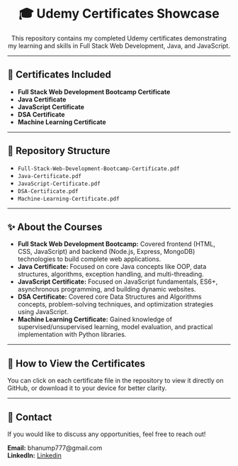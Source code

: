 <h1 align="center">🎓 Udemy Certificates Showcase</h1>

<p align="center">This repository contains my completed Udemy certificates demonstrating my learning and skills in Full Stack Web Development, Java, and JavaScript.</p>

<hr>

<h2>📜 Certificates Included</h2>

<ul>
  <li><b>Full Stack Web Development Bootcamp Certificate</b></li>
  <li><b>Java Certificate</b></li>
  <li><b>JavaScript Certificate</b></li>
  <li><b>DSA Certificate</b></li>
  <li><b>Machine Learning Certificate</b></li>
</ul>

<hr>

<h2>📂 Repository Structure</h2>

<ul>
  <li><code>Full-Stack-Web-Development-Bootcamp-Certificate.pdf</code></li>
  <li><code>Java-Certificate.pdf</code></li>
  <li><code>JavaScript-Certificate.pdf</code></li>
  <li><code>DSA-Certificate.pdf</code></li>
  <li><code>Machine-Learning-Certificate.pdf</code></li>
</ul>

<hr>

<h2>✨ About the Courses</h2>

<ul>
  <li><b>Full Stack Web Development Bootcamp:</b> Covered frontend (HTML, CSS, JavaScript) and backend (Node.js, Express, MongoDB) technologies to build complete web applications.</li>
  <li><b>Java Certificate:</b> Focused on core Java concepts like OOP, data structures, algorithms, exception handling, and multi-threading.</li>
  <li><b>JavaScript Certificate:</b> Focused on JavaScript fundamentals, ES6+, asynchronous programming, and building dynamic websites.</li>
  <li><b>DSA Certificate:</b> Covered core Data Structures and Algorithms concepts, problem-solving techniques, and optimization strategies using JavaScript.</li>
<li><b>Machine Learning Certificate:</b> Gained knowledge of supervised/unsupervised learning, model evaluation, and practical implementation with Python libraries.</li>

</ul>

<hr>

<h2>🚀 How to View the Certificates</h2>

<p>You can click on each certificate file in the repository to view it directly on GitHub, or download it to your device for better clarity.</p>

<hr>

<h2>📧 Contact</h2>

<p>If you would like to discuss any opportunities, feel free to reach out!</p>

<p>
<b>Email:</b> bhanump777@gmail.com <br>
<b>LinkedIn:</b> <a href="https://www.linkedin.com/in/bhanuprakash777/" target="_blank">Linkedin</a>
</p>
